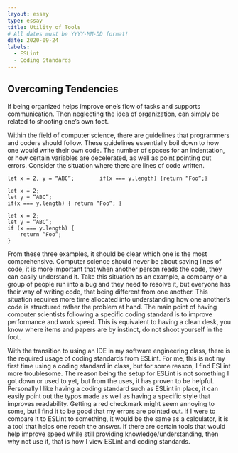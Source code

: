 ```yaml
---
layout: essay
type: essay
title: Utility of Tools
# All dates must be YYYY-MM-DD format!
date: 2020-09-24
labels:
  - ESLint
  - Coding Standards
---
```


## Overcoming Tendencies

  If being organized helps improve one’s flow of tasks and supports communication. Then neglecting the idea of organization, can simply be related to shooting one’s own foot.

  Within the field of computer science, there are guidelines that programmers and coders should follow. These guidelines essentially boil down to how one would write their own code. The number of spaces for an indentation, or how certain variables are decelerated, as well as point pointing out errors. Consider the situation where there are lines of code written.
```
let x = 2, y = “ABC”;        if(x === y.length) {return “Foo”;}
```
```
let x = 2;
let y = “ABC”;
if(x === y.length) { return “Foo”; }
```
```
let x = 2;
let y = “ABC”;
if (x === y.length) {
    return “Foo”; 
}
```
  From these three examples, it should be clear which one is the most comprehensive. Computer science should never be about saving lines of code, it is more important that when another person reads the code, they can easily understand it. Take this situation as an example, a company or a group of people run into a bug and they need to resolve it, but everyone has their way of writing code, that being different from one another. This situation requires more time allocated into understanding how one another’s code is structured rather the problem at hand. The main point of having computer scientists following a specific coding standard is to improve performance and work speed. This is equivalent to having a clean desk, you know where items and papers are by instinct, do not shoot yourself in the foot.

  With the transition to using an IDE in my software engineering class, there is the required usage of coding standards from ESLint. For me, this is not my first time using a coding standard in class, but for some reason, I find ESLint more troublesome. The reason being the setup for ESLint is not something I got down or used to yet, but from the uses, it has proven to be helpful. Personally I like having a coding standard such as ESLint in place, it can easily point out the typos made as well as having a specific style that improves readability. Getting a red checkmark might seem annoying to some, but I find it to be good that my errors are pointed out. If I were to compare it to ESLint to something, it would be the same as a calculator, it is a tool that helps one reach the answer. If there are certain tools that would help improve speed while still providing knowledge/understanding, then why not use it, that is how I view ESLint and coding standards. 

